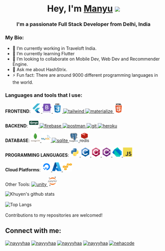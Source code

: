 <h1 align="center">Hey, I'm <a href="https://github.com/ManyuDhyani">Manyu</a> <img src="https://media.giphy.com/media/hvRJCLFzcasrR4ia7z/giphy.gif" width="35px"></h1>

<!--
**ManyuDhyani/ManyuDhyani** is a ✨ _special_ ✨ repository because its `README.md` (this file) appears on your GitHub profile.
<p align="left"> <a href="https://www.linkedin.com/in/manyu-dhyani-b3039217a/" target="blank"><img src="" alt="manyudhyani" /></a> </p>
-->

<h3 align="center">I'm a passionate Full Stack Developer from Delhi, India</h3>

<h3 align="left">My Bio:</h3>

- 🔭 I’m currently working in Traveloft India.
- 🌱 I’m currently learning Flutter
- 👯 I’m looking to collaborate on Mobile Dev, Web Dev and Recommender Engine.
- 💬 Ask me about HashStrix.
- ⚡ Fun fact: There are around 9000 different programming languages in the world.

<h3 align="left">Languages and tools that I use:</h3>

**FRONTEND**: <a href="https://flutter.dev/?gclid=Cj0KCQiA0eOPBhCGARIsAFIwTs74hg3jDMN6RACWOl1MIW-dWkPJfq8frRSxroSk8d-N45ePY1_BRlQaAjbbEALw_wcB&gclsrc=aw.ds" target="_blank"> <img src="https://github.com/devicons/devicon/blob/master/icons/flutter/flutter-original.svg" alt="flutter" width="30" height="30"/> <a href="https://getbootstrap.com" target="_blank"> <img src="https://raw.githubusercontent.com/devicons/devicon/master/icons/bootstrap/bootstrap-plain-wordmark.svg" alt="bootstrap" width="30" height="30"/> </a>    <a href="https://www.w3schools.com/css/" target="_blank"> <img src="https://raw.githubusercontent.com/devicons/devicon/master/icons/css3/css3-original-wordmark.svg" alt="css3" width="30" height="30"/> </a>   <a href="https://tailwindcss.com/" target="_blank"> <img src="https://www.vectorlogo.zone/logos/tailwindcss/tailwindcss-icon.svg" alt="tailwind" width="30" height="30"/> </a> <a href="https://materializecss.com/" target="_blank"> <img src="https://raw.githubusercontent.com/prplx/svg-logos/5585531d45d294869c4eaab4d7cf2e9c167710a9/svg/materialize.svg" alt="materialize" width="30" height="30"/> </a> <a href="https://www.w3.org/html/" target="_blank"> <img src="https://raw.githubusercontent.com/devicons/devicon/master/icons/html5/html5-original-wordmark.svg" alt="html5" width="30" height="30"/> </a>

**BACKEND**:   <a href="https://www.djangoproject.com/" target="_blank"> <img src="https://github.com/devicons/devicon/blob/master/icons/django/django-original.svg" alt="django" width="30" height="30"/> </a>  <a href="https://firebase.google.com/" target="_blank"> <img src="https://www.vectorlogo.zone/logos/firebase/firebase-icon.svg" alt="firebase" width="30" height="30"/> </a> <a href="https://postman.com" target="_blank"> <img src="https://www.vectorlogo.zone/logos/getpostman/getpostman-icon.svg" alt="postman" width="30" height="30"/> </a> <a href="https://git-scm.com/" target="_blank"> <img src="https://www.vectorlogo.zone/logos/git-scm/git-scm-icon.svg" alt="git" width="30" height="30"/> </a> <a href="https://heroku.com" target="_blank"> <img src="https://www.vectorlogo.zone/logos/heroku/heroku-icon.svg" alt="heroku" width="30" height="30"/> </a> 

**DATABASE**: <a href="https://www.mongodb.com/" target="_blank"> <img src="https://raw.githubusercontent.com/devicons/devicon/master/icons/mongodb/mongodb-original-wordmark.svg" alt="mongodb" width="30" height="30"/> </a> <a href="https://www.mysql.com/" target="_blank"> <img src="https://raw.githubusercontent.com/devicons/devicon/master/icons/mysql/mysql-original-wordmark.svg" alt="mysql" width="30" height="30"/> </a><a href="https://www.sqlite.org/" target="_blank"> <img src="https://www.vectorlogo.zone/logos/sqlite/sqlite-icon.svg" alt="sqlite" width="30" height="30"/> </a> <a href="https://www.postgresql.org" target="_blank"> <img src="https://raw.githubusercontent.com/devicons/devicon/master/icons/postgresql/postgresql-original-wordmark.svg" alt="postgresql" width="30" height="30"/> </a> </a> <a href="https://redis.io/" target="_blank"> <img src="https://github.com/devicons/devicon/blob/master/icons/redis/redis-original-wordmark.svg" alt="redis" width="30" height="30"/> </a>

**PROGRAMMING LANGUAGES**: <a href="https://www.python.org" target="_blank"> <img src="https://raw.githubusercontent.com/devicons/devicon/master/icons/python/python-original.svg" alt="python" width="30" height="30"/> 
</a> <a href="https://www.cprogramming.com/" target="_blank"> <img src="https://raw.githubusercontent.com/devicons/devicon/master/icons/c/c-original.svg" alt="c" width="30" height="30"/> </a>
<a href="https://www.w3schools.com/cpp/" target="_blank"> <img src="https://raw.githubusercontent.com/devicons/devicon/master/icons/cplusplus/cplusplus-original.svg" alt="cplusplus" width="30" height="30"/> </a>
<a href="https://docs.microsoft.com/en-us/dotnet/csharp/" target="_blank"> <img src="https://github.com/devicons/devicon/blob/master/icons/csharp/csharp-original.svg" alt="C#" width="30" height="30"/> </a> 
<a href="https://dart.dev/" target="_blank"> <img src="https://github.com/devicons/devicon/blob/master/icons/dart/dart-original.svg" alt="Dart" width="30" height="30"/> </a>
<a href="https://developer.mozilla.org/en-US/docs/Web/JavaScript" target="_blank"> <img src="https://raw.githubusercontent.com/devicons/devicon/master/icons/javascript/javascript-original.svg" alt="javascript" width="30" height="30"/> </a>

**Cloud Platforms**:
<a href="https://www.digitalocean.com/try/developer-brand?utm_campaign=apac_brand_kw_en_cpc&utm_adgroup=digitalocean_exact_exact&_keyword=digitalocean&_device=c&_adposition=&utm_content=conversion&utm_medium=cpc&utm_source=google&gclid=Cj0KCQiA9OiPBhCOARIsAI0y71B5OVBR9fMXqlFW-fCP361o6S8XxjJlRzUGNRH2oDRBb90NyEVSv80aAkilEALw_wcB" target="_blank"> <img src="https://github.com/devicons/devicon/blob/master/icons/digitalocean/digitalocean-original.svg" alt="digitalOcean" width="30" height="30"/> </a>
<a href="https://azure.microsoft.com/en-in/" target="_blank"> <img src="https://github.com/devicons/devicon/blob/master/icons/azure/azure-original.svg" alt="digitalOcean" width="30" height="30"/> </a>
<a href="https://aws.amazon.com/free/?trk=ps_a134p000003yhlXAAQ&trkCampaign=acq_paid_search_brand&sc_channel=ps&sc_campaign=acquisition_IN&sc_publisher=google&sc_category=core-main&sc_country=IN&sc_geo=APAC&sc_outcome=Acquisition&sc_detail=aws&sc_content=Brand_Core_aws_e&sc_matchtype=e&sc_segment=453325184782&sc_medium=ACQ-P|PS-GO|Brand|Desktop|SU|Core-Main|Core|IN|EN|Text&s_kwcid=AL!4422!3!453325184782!e!!g!!aws&ef_id=Cj0KCQiA9OiPBhCOARIsAI0y71DShYyKrtLZ1TRj786GstIyFTzHFepT7uaTUFQ80oacnRIUTyO1KjAaAiaIEALw_wcB:G:s&s_kwcid=AL!4422!3!453325184782!e!!g!!aws&all-free-tier.sort-by=item.additionalFields.SortRank&all-free-tier.sort-order=asc&awsf.Free%20Tier%20Types=*all&awsf.Free%20Tier%20Categories=*all" target="_blank"> <img src="https://github.com/devicons/devicon/blob/master/icons/amazonwebservices/amazonwebservices-original.svg" alt="digitalOcean" width="30" height="30"/> </a>

Other Tools: <a href="https://unity.com/" target="_blank"> <img src="https://ih1.redbubble.net/image.2494621821.4213/st,small,507x507-pad,600x600,f8f8f8.jpg" alt="unity" width="30" height="30"/> </a>
<a href="https://jupyter.org/" target="_blank"> <img src="https://github.com/devicons/devicon/blob/master/icons/jupyter/jupyter-original-wordmark.svg" alt="jupyter" width="30" height="30"/> </a>

<i class="fa-brands fa-unity"></i>
![Khuyen's github stats](https://github-readme-stats.vercel.app/api?username=ManyuDhyani&count_private=true&show_icons=true&theme=radical&hide_pr=false&hide=prs,issues,contribs)
<br />
<br />
![Top Langs](https://github-readme-stats.vercel.app/api/top-langs/?username=ManyuDhyani&layout=compact&langs_count=10)
<br />
<br />
Contributions to my repositories are welcomed!

<!--
?username=anuraghazra&hide=javascript,html

[![Readme Card](https://github-readme-stats.vercel.app/api/pin/?username=anuraghazra&repo=github-readme-stats)

![willianrod's wakatime stats](https://github-readme-stats.vercel.app/api/wakatime?username=willianrod)

<a target="_blank" href="https://github-readme-medium-recent-article.vercel.app/medium/@khuyentran1476/0"><img src="https://github-readme-medium-recent-article.vercel.app/medium/@khuyentran1476/0" alt="Recent Article 0">-->
## Connect with me:
<!-- <a href="https://codepen.io/nayyyhaa" target="blank"><img align="center" src="https://raw.githubusercontent.com/rahuldkjain/github-profile-readme-generator/master/src/images/icons/Social/codepen.svg" alt="nayyyhaa" height="30" width="30" /></a> -->
<a href="mailto:manyudhyani@gmail.com" target="blank"><img align="center" src="https://cdn-icons-png.flaticon.com/512/281/281769.png" alt="nayyyhaa" height="30" width="30" /></a>
<a href="https://hashstrix.com/profile/account/" target="blank"><img align="center" src="https://hashstrix-static-space.sgp1.cdn.digitaloceanspaces.com/hashstrix-static-files/favicon.ico/favicon.ico" alt="nayyyhaa" height="30" width="30" /></a>
<a href="https://twitter.com/ManyuDh" target="blank"><img align="center" src="https://raw.githubusercontent.com/rahuldkjain/github-profile-readme-generator/master/src/images/icons/Social/twitter.svg" alt="nayyyhaa" height="30" width="30" /></a>
<a href="https://www.linkedin.com/in/manyu-dhyani-b3039217a/" target="blank"><img align="center" src="https://raw.githubusercontent.com/rahuldkjain/github-profile-readme-generator/master/src/images/icons/Social/linked-in-alt.svg" alt="nayyyhaa" height="30" width="30" /></a>
<a href="https://www.instagram.com/hashstrix/" target="blank"><img align="center" src="https://raw.githubusercontent.com/rahuldkjain/github-profile-readme-generator/master/src/images/icons/Social/instagram.svg" alt="nehacode" height="30" width="30" /></a>
</p>

